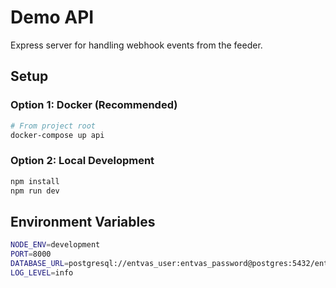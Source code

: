 # Demo API

Express server for handling webhook events from the feeder.

## Setup

### Option 1: Docker (Recommended)
```bash
# From project root
docker-compose up api
```

### Option 2: Local Development
```bash
npm install
npm run dev
```

## Environment Variables
```bash
NODE_ENV=development
PORT=8000
DATABASE_URL=postgresql://entvas_user:entvas_password@postgres:5432/entvas_db
LOG_LEVEL=info
```